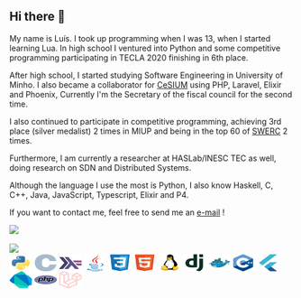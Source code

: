 ## Hi there 👋 

My name is Luís. I took up programming when I was 13, when I started learning Lua. In high school I ventured into Python and some competitive programming participating in TECLA 2020 finishing in 6th place.

After high school, I started studying Software Engineering in University of Minho. I also became a collaborator for [CeSIUM](cesium.di.uminho.pt) using PHP, Laravel, Elixir and Phoenix, Currently I'm the Secretary of the fiscal council for the second time.

I also continued to participate in competitive programming, achieving 3rd place (silver medalist) 2 times in MIUP and being in the top 60 of [SWERC](https://swerc.eu/) 2 times.

Furthermore, I am currently a researcher at HASLab/INESC TEC as well, doing research on SDN and Distributed Systems.

Although the language I use the most is Python, I also know Haskell, C, C++, Java, JavaScript, Typescript, Elixir and P4.

If you want to contact me, feel free to send me an [e-mail](mailto:lumafepe@gmail.com) !

  <p float="left">
  <a href="https://github.com/lumafepe">
  <img src="https://github-readme-stats.vercel.app/api?username=lumafepe&show_icons=true&theme=dracula&include_all_commits=true&count_private=tru" height="180em"/>
    </div>
  </a>
</p>
  
  
<div align="left">
  <a href="https://github.com/lumafepe">
  <img height="141em" src="https://github-readme-stats.vercel.app/api/top-langs/?username=lumafepe&layout=compact&langs_count=7&theme=dracula"/>
</a>
    </div>
  
  
  
  <div style="display: inline_block"><pt>
  <img align="center" alt="luis-python" height="30" width="40" src="https://github.com/devicons/devicon/blob/master/icons/python/python-original.svg">
  <img align="center" alt="luis-c" height="30" width="40" src="https://github.com/devicons/devicon/blob/master/icons/c/c-original.svg">
  <img align="center" alt="luis-haskell" height="30" width="40" src="https://github.com/devicons/devicon/blob/master/icons/haskell/haskell-original.svg">
  <img align="center" alt="luis-java" height="30" width="40" src="https://github.com/devicons/devicon/blob/master/icons/java/java-original.svg">
  <img align="center" alt="luis-css" height="30" width="40" src="https://github.com/devicons/devicon/blob/master/icons/css3/css3-original.svg">
  <img align="center" alt="luis-css" height="30" width="40" src="https://github.com/devicons/devicon/blob/master/icons/html5/html5-original.svg">
  <img align="center" alt="luis-php" height="30" width="40" src="https://github.com/devicons/devicon/blob/master/icons/linux/linux-original.svg">
  <img align="center" alt="luis-php" height="30" width="40" src="https://github.com/devicons/devicon/blob/master/icons/django/django-plain.svg">
  <img align="center" alt="luis-php" height="30" width="40" src="https://github.com/devicons/devicon/blob/master/icons/docker/docker-original.svg">
  <img align="center" alt="luis-php" height="30" width="40" src="https://github.com/devicons/devicon/blob/master/icons/cplusplus/cplusplus-original.svg">
  <img align="center" alt="luis-php" height="30" width="40" src="https://github.com/devicons/devicon/blob/master/icons/flutter/flutter-original.svg">
  <img align="center" alt="luis-php" height="30" width="40" src="https://github.com/devicons/devicon/blob/master/icons/dart/dart-original.svg">
  <img align="center" alt="luis-php" height="30" width="40" src="https://github.com/devicons/devicon/blob/master/icons/php/php-original.svg">
  <img align="center" alt="luis-php" height="30" width="40" src="https://github.com/devicons/devicon/blob/master/icons/laravel/laravel-line.svg">
  
 
  </div>

